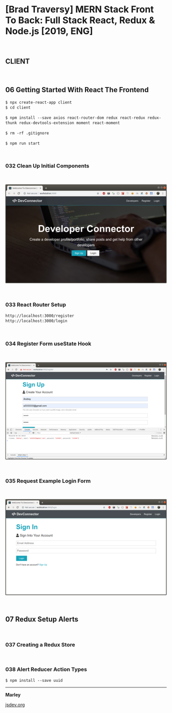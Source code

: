 # [Brad Traversy] MERN Stack Front To Back: Full Stack React, Redux &amp; Node.js [2019, ENG]

<br/>

## CLIENT

<br/>

## 06 Getting Started With React The Frontend

    $ npx create-react-app client
    $ cd client

    $ npm install --save axios react-router-dom redux react-redux redux-thunk redux-devtools-extension moment react-moment

    $ rm -rf .gitignore

    $ npm run start

<br/>

### 032 Clean Up Initial Components

<br/>

![Application](../img/pic-06-32.png?raw=true)


<br/>

### 033 React Router Setup

    http://localhost:3000/register
    http://localhost:3000/login

<br/>

### 034 Register Form useState Hook

<br/>

![Application](../img/pic-06-34.png?raw=true)


<br/>

### 035 Request Example Login Form

<br/>

![Application](../img/pic-06-35.png?raw=true)

<br/>

## 07 Redux Setup Alerts

<br/>

### 037 Creating a Redux Store

<br/>

### 038 Alert Reducer Action  Types

    $ npm install --save uuid

---

**Marley**

<a href="https://jsdev.org">jsdev.org</a>

